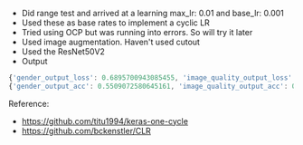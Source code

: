 
- Did range test and arrived at a learning max_lr: 0.01 and base_lr: 0.001
- Used these as base rates to implement a cyclic LR
- Tried using OCP but was running into errors. So will try it later
- Used image augmentation. Haven't used cutout
- Used the ResNet50V2
- Output
```js
{'gender_output_loss': 0.6895700943085455, 'image_quality_output_loss': 0.9690411398487706, 'age_output_loss': 1.4340560282430341, 'weight_output_loss': 0.9800238436268222, 'bag_output_loss': 0.9187365001247775, 'footwear_output_loss': 1.0454382646468379, 'pose_output_loss': 0.9272902550235871, 'emotion_output_loss': 0.9219263618992221}
{'gender_output_acc': 0.5509072580645161, 'image_quality_output_acc': 0.5660282258064516, 'age_output_acc': 0.3865927419354839, 'weight_output_acc': 0.6446572580645161, 'bag_output_acc': 0.5529233870967742, 'footwear_output_acc': 0.4319556451612903, 'pose_output_acc': 0.6194556451612904, 'emotion_output_acc': 0.7061491935483871}
```


Reference:
- https://github.com/titu1994/keras-one-cycle
- https://github.com/bckenstler/CLR
